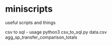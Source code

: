 # miniscripts
useful scripts and things

csv to sql - usage python3 csv_to_sql.py data.csv agg_sp_transfer_comparison_totals

